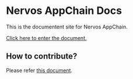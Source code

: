 # Nervos AppChain Docs

This is the documentent site for Nervos AppChain.

[Click here to enter the document.](https://cryptape.github.io/Nervos-AppChain-Docs/)

## How to contribute?
Please refer [this document]().
